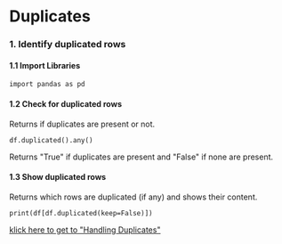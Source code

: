 # Duplicates
### 1. Identify duplicated rows
#### 1.1 Import Libraries
    import pandas as pd
#### 1.2 Check for duplicated rows
Returns if duplicates are present or not.

    df.duplicated().any()
Returns "True" if duplicates are present and "False" if none are present.
#### 1.3 Show duplicated rows
Returns which rows are duplicated (if any) and shows their content.

    print(df[df.duplicated(keep=False)])

[klick here to get to "Handling Duplicates"](https://github.com/tbgrun/machine_learning/blob/main/02%20-%20Data%20Wrangling/04%20-%20Handling%20Duplicates.md)
